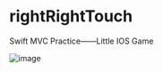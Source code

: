 # rightRightTouch
Swift MVC Practice——Little IOS Game

![image](https://github.com/jlbwm/rightRightTouch/blob/master/Kapture%202018-06-24%20at%2015.22.55.gif)
